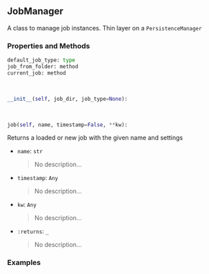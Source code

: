 ## <a id="McUtils.Scaffolding.Jobs.JobManager">JobManager</a>
A class to manage job instances.
Thin layer on a `PersistenceManager`

### Properties and Methods
```python
default_job_type: type
job_from_folder: method
current_job: method
```
<a id="McUtils.Scaffolding.Jobs.JobManager.__init__" class="docs-object-method">&nbsp;</a>
```python
__init__(self, job_dir, job_type=None): 
```

<a id="McUtils.Scaffolding.Jobs.JobManager.job" class="docs-object-method">&nbsp;</a>
```python
job(self, name, timestamp=False, **kw): 
```
Returns a loaded or new job with the given name and settings
- `name`: `str`
    >No description...
- `timestamp`: `Any`
    >No description...
- `kw`: `Any`
    >No description...
- `:returns`: `_`
    >No description...

### Examples


